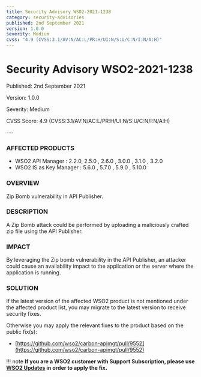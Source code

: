 ```yaml
---
title: Security Advisory WSO2-2021-1238
category: security-advisories
published: 2nd September 2021
version: 1.0.0
severity: Medium
cvss: "4.9 (CVSS:3.1/AV:N/AC:L/PR:H/UI:N/S:U/C:N/I:N/A:H)"
---
```


# Security Advisory WSO2-2021-1238

<p class="doc-info">Published: 2nd September 2021</p>
<p class="doc-info">Version: 1.0.0</p>
<p class="doc-info">Severity: Medium</p>
<p class="doc-info">CVSS Score: 4.9 (CVSS:3.1/AV:N/AC:L/PR:H/UI:N/S:U/C:N/I:N/A:H)</p>
---

### AFFECTED PRODUCTS
* WSO2 API Manager : 2.2.0, 2.5.0 , 2.6.0 , 3.0.0 , 3.1.0 , 3.2.0
* WSO2 IS as Key Manager : 5.6.0 , 5.7.0 , 5.9.0 , 5.10.0


### OVERVIEW
Zip Bomb vulnerability in API Publisher.


### DESCRIPTION
A Zip Bomb attack could be performed by uploading a maliciously crafted zip file using the API Publisher.


### IMPACT
By leveraging the Zip bomb vulnerability in the API Publisher, an attacker could cause an availability impact to the application or the server where the application is running.


### SOLUTION
If the latest version of the affected WSO2 product is not mentioned under the affected product list, you may migrate to the latest version to receive security fixes.

Otherwise you may apply the relevant fixes to the product based on the public fix(s):

* [https://github.com/wso2/carbon-apimgt/pull/9552](https://github.com/wso2/carbon-apimgt/pull/9552)


!!! note
    **If you are a WSO2 customer with Support Subscription, please use [WSO2 Updates](https://wso2.com/updates/) in order to apply the fix.**
